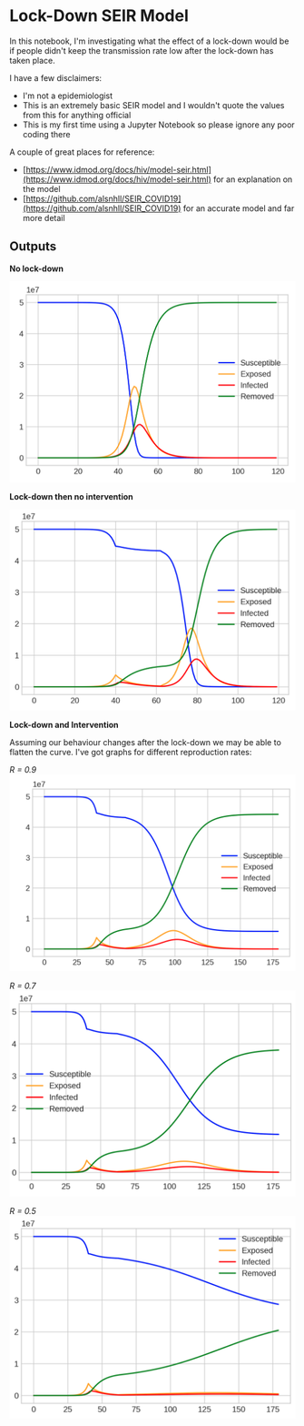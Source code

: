 # Lock-Down SEIR Model

In this notebook, I'm investigating what the effect of a lock-down would be if people didn't keep the transmission rate low after the lock-down has taken place.

I have a few disclaimers:
 - I'm not a epidemiologist
 - This is an extremely basic SEIR model and I wouldn't quote the values from this for anything official
 - This is my first time using a Jupyter Notebook so please ignore any poor coding there

A couple of great places for reference:

 - [https://www.idmod.org/docs/hiv/model-seir.html](https://www.idmod.org/docs/hiv/model-seir.html) for an explanation on the model
 - [https://github.com/alsnhll/SEIR_COVID19](https://github.com/alsnhll/SEIR_COVID19) for an accurate model and far more detail

## Outputs

**No lock-down**


![Normal Transmission](./no_lock_down.png "No Lock-Down")

**Lock-down then no intervention**


![Lock-Down](./lock_down.png "Lock-Down")


**Lock-down and Intervention**

Assuming our behaviour changes after the lock-down  we may be able to flatten the curve. I've got graphs for different reproduction rates:

_R = 0.9_
![R = 0.9](./R0.9.png "R = 0.9")

_R = 0.7_
![R = 0.7](./R0.7.png "R = 0.7")

_R = 0.5_
![R = 0.5](./R0.5.png "R = 0.5")
